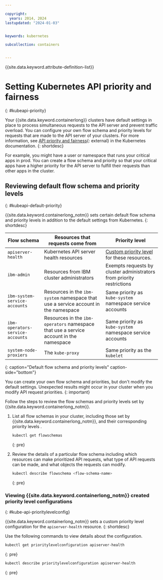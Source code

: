 ```yaml
---

copyright: 
  years: 2014, 2024
lastupdated: "2024-01-03"


keywords: kubernetes

subcollection: containers


---
```


{{site.data.keyword.attribute-definition-list}}




# Setting Kubernetes API priority and fairness
{: #kubeapi-priority}

Your {{site.data.keyword.containerlong}} clusters have default settings in place to process simultaneous requests to the API server and prevent traffic overload. You can configure your own flow schema and priority levels for requests that are made to the API server of your clusters. For more information, see [API priority and fairness](https://kubernetes.io/docs/concepts/cluster-administration/flow-control/){: external} in the Kubernetes documentation.
{: shortdesc}

For example, you might have a user or namespace that runs your critical apps in prod. You can create a flow schema and priority so that your critical apps have a higher priority for the API server to fulfill their requests than other apps in the cluster.

## Reviewing default flow schema and priority levels
{: #kubeapi-default-priority}

{{site.data.keyword.containerlong_notm}} sets certain default flow schema and priority levels in addition to the default settings from Kubernetes.
{: shortdesc}

| Flow schema | Resources that requests come from | Priority level |
| ----------- | --------- | -------------- |
| `apiserver-health` | Kubernetes API server health resources | [Custom priority level](#kube-api-prioritylevelconfig) for these resources. |
| `ibm-admin` | Resources from IBM cluster administrators | Exempts requests by cluster administrators from priority restrictions |
| `ibm-system-service-accounts` | Resources in the `ibm-system` namespace that use a service account in the namespace | Same priority as `kube-system` namespace service accounts |
| `ibm-operators-service-accounts` | Resources in the `ibm-operators` namespace that use a service account in the namespace | Same priority as `kube-system` namespace service accounts |
| `system-node-proxiers` | The `kube-proxy` | Same priority as the `kubelet` |
{: caption="Default flow schema and priority levels" caption-side="bottom"}

You can create your own flow schema and priorities, but don't modify the default settings. Unexpected results might occur in your cluster when you modify API request priorities.
{: important}

Follow the steps to review the flow schemas and priority levels set by {{site.data.keyword.containerlong_notm}}.

1. List all flow schemas in your cluster, including those set by {{site.data.keyword.containerlong_notm}}, and their corresponding priority levels .
    ```sh
    kubectl get flowschemas
    ```
    {: pre} 


2. Review the details of a particular flow schema including which resources can make prioritized API requests, what type of API requests can be made, and what objects the requests can modify.
    ```sh
    kubectl describe flowschema <flow-schema-name>
    ```
    {: pre}

### Viewing {{site.data.keyword.containerlong_notm}} created priority level configurations
{: #kube-api-prioritylevelconfig}

{{site.data.keyword.containerlong_notm}} sets a custom priority level configuration for the `apiserver-health` resource. 
{: shortdesc}

Use the following commands to view details about the configuration. 

```sh
kubectl get prioritylevelconfiguration apiserver-health
```
{: pre}
 
```sh
kubectl describe prioritylevelconfiguration apiserver-health
```
{: pre}








